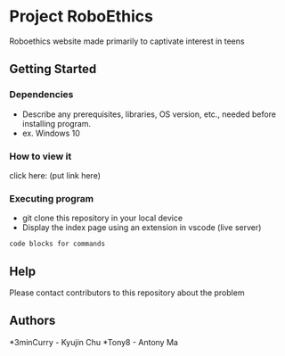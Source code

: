 # Project RoboEthics

Roboethics website made primarily to captivate interest in teens

## Getting Started

### Dependencies

* Describe any prerequisites, libraries, OS version, etc., needed before installing program.
* ex. Windows 10

### How to view it

click here: (put link here)

### Executing program

* git clone this repository in your local device
* Display the index page using an extension in vscode (live server)
```
code blocks for commands
```

## Help

Please contact contributors to this repository about the problem

## Authors

*3minCurry - Kyujin Chu
*Tony8 - Antony Ma

